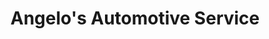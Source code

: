 ---
title: "Angelo's Automotive Service"
url: /merchantville/angelos-automotive-service/
shop: Autowerkstatt
---